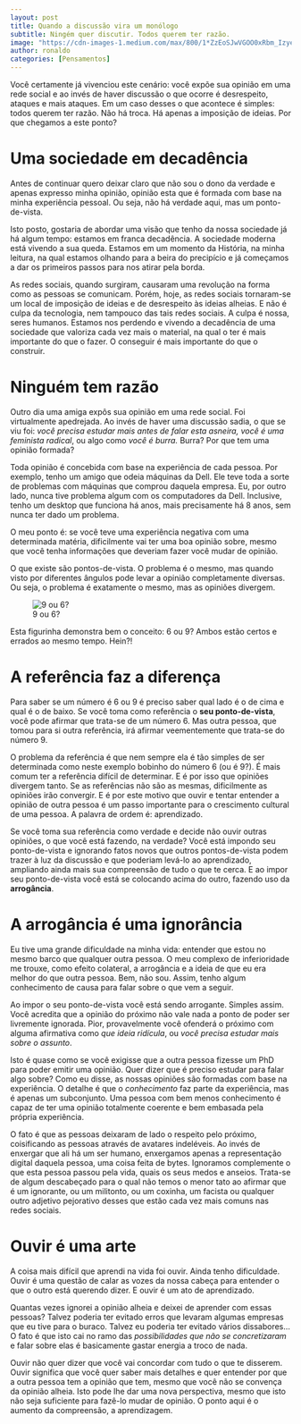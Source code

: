 ```yaml
---
layout: post
title: Quando a discussão vira um monólogo
subtitle: Ningém quer discutir. Todos querem ter razão.
image: "https://cdn-images-1.medium.com/max/800/1*ZzEoSJwVGOO0xRbm_Izyew.jpeg"
author: ronaldo
categories: [Pensamentos]
---
```


Você certamente já vivenciou este cenário: você expõe sua opinião em uma rede
social e ao invés de haver discussão o que ocorre é desrespeito, ataques e mais
ataques. Em um caso desses o que acontece é simples: todos querem ter razão. Não
há troca. Há apenas a imposição de ideias. Por que chegamos a este ponto?

# Uma sociedade em decadência

Antes de continuar quero deixar claro que não sou o dono da verdade e apenas
expresso minha opinião, opinião esta que é formada com base na minha experiência
pessoal. Ou seja, não há verdade aqui, mas um ponto-de-vista.

Isto posto, gostaria de abordar uma visão que tenho da nossa sociedade já há
algum tempo: estamos em franca decadência. A sociedade moderna está vivendo a
sua queda. Estamos em um momento da História, na minha leitura, na qual estamos
olhando para a beira do precipício e já começamos a dar os primeiros passos para
nos atirar pela borda.

As redes sociais, quando surgiram, causaram uma revolução na forma como as
pessoas se comunicam. Porém, hoje, as redes sociais tornaram-se um local de
imposição de ideias e de desrespeito às ideias alheias. E não é culpa da
tecnologia, nem tampouco das tais redes sociais. A culpa é nossa, seres humanos.
Estamos nos perdendo e vivendo a decadência de uma sociedade que valoriza cada
vez mais o material, na qual o ter é mais importante do que o fazer. O conseguir
é mais importante do que o construir.

# Ninguém tem razão

Outro dia uma amiga expôs sua opinião em uma rede social. Foi virtualmente
apedrejada. Ao invés de haver uma discussão sadia, o que se viu foi: *você
precisa estudar mais antes de falar esta asneira, você é uma feminista radical*,
ou algo como *você é burra.* Burra? Por que tem uma opinião formada?

Toda opinião é concebida com base na experiência de cada pessoa. Por exemplo,
tenho um amigo que odeia máquinas da Dell. Ele teve toda a sorte de problemas
com máquinas que comprou daquela empresa. Eu, por outro lado, nunca tive
problema algum com os computadores da Dell. Inclusive, tenho um desktop que
funciona há anos, mais precisamente há 8 anos, sem nunca ter dado um problema.

O meu ponto é: se você teve uma experiência negativa com uma determinada
matéria, dificilmente vai ter uma boa opinião sobre, mesmo que você tenha
informações que deveriam fazer você mudar de opinião.

O que existe são pontos-de-vista. O problema é o mesmo, mas quando visto por
diferentes ângulos pode levar a opinião completamente diversas. Ou seja, o
problema é exatamente o mesmo, mas as opiniões divergem.

<figure>
<img src="https://cdn-images-1.medium.com/max/800/1*LjHp-NtxJDObEwFO9R0MSw.jpeg" alt="9 ou 6?" class="graf-image" /><figcaption>9 ou 6?</figcaption>
</figure>

Esta figurinha demonstra bem o conceito: 6 ou 9? Ambos estão certos e errados ao
mesmo tempo. Hein?!

# A referência faz a diferença

Para saber se um número é 6 ou 9 é preciso saber qual lado é o de cima e qual é
o de baixo. Se você toma como referência o **seu ponto-de-vista**, você pode
afirmar que trata-se de um número 6. Mas outra pessoa, que tomou para si outra
referência, irá afirmar veementemente que trata-se do número 9.

O problema da referência é que nem sempre ela é tão simples de ser determinada
como neste exemplo bobinho do número 6 (ou é 9?). É mais comum ter a referência
difícil de determinar. E é por isso que opiniões divergem tanto. Se as
referências não são as mesmas, dificilmente as opiniões irão convergir. E é por
este motivo que ouvir e tentar entender a opinião de outra pessoa é um passo
importante para o crescimento cultural de uma pessoa. A palavra de ordem é:
aprendizado.

Se você toma sua referência como verdade e decide não ouvir outras opiniões, o
que você está fazendo, na verdade? Você está impondo seu ponto-de-vista e
ignorando fatos novos que outros pontos-de-vista podem trazer à luz da discussão
e que poderiam levá-lo ao aprendizado, ampliando ainda mais sua compreensão de
tudo o que te cerca. E ao impor seu ponto-de-vista você está se colocando acima
do outro, fazendo uso da **arrogância**.

# A arrogância é uma ignorância

Eu tive uma grande dificuldade na minha vida: entender que estou no mesmo barco
que qualquer outra pessoa. O meu complexo de inferioridade me trouxe, como
efeito colateral, a arrogância e a ideia de que eu era melhor do que outra
pessoa. Bem, não sou. Assim, tenho algum conhecimento de causa para falar sobre
o que vem a seguir.

Ao impor o seu ponto-de-vista você está sendo arrogante. Simples assim. Você
acredita que a opinião do próximo não vale nada a ponto de poder ser livremente
ignorada. Pior, provavelmente você ofenderá o próximo com alguma afirmativa como
*que ideia ridícula*, ou *você precisa estudar mais sobre o assunto*.

Isto é quase como se você exigisse que a outra pessoa fizesse um PhD para poder
emitir uma opinião. Quer dizer que é preciso estudar para falar algo sobre? Como
eu disse, as nossas opiniões são formadas com base na experiência. O detalhe é
que o *conhecimento* faz parte da experiência, mas é apenas um subconjunto. Uma
pessoa com bem menos conhecimento é capaz de ter uma opinião totalmente coerente
e bem embasada pela própria experiência.

O fato é que as pessoas deixaram de lado o respeito pelo próximo, coisificando
as pessoas através de avatares indeléveis. Ao invés de enxergar que ali há um
ser humano, enxergamos apenas a representação digital daquela pessoa, uma coisa
feita de bytes. Ignoramos complemente o que esta pessoa passou pela vida, quais
os seus medos e anseios. Trata-se de algum descabeçado para o qual não temos o
menor tato ao afirmar que é um ignorante, ou um militonto, ou um coxinha, um
facista ou qualquer outro adjetivo pejorativo desses que estão cada vez mais
comuns nas redes sociais.

# Ouvir é uma arte

A coisa mais difícil que aprendi na vida foi ouvir. Ainda tenho dificuldade.
Ouvir é uma questão de calar as vozes da nossa cabeça para entender o que o
outro está querendo dizer. E ouvir é um ato de aprendizado.

Quantas vezes ignorei a opinião alheia e deixei de aprender com essas pessoas?
Talvez poderia ter evitado erros que levaram algumas empresas que eu tive para o
buraco. Talvez eu poderia ter evitado vários dissabores… O fato é que isto cai
no ramo das *possibilidades que não se concretizaram* e falar sobre elas é
basicamente gastar energia a troco de nada.

Ouvir não quer dizer que você vai concordar com tudo o que te disserem. Ouvir
significa que você quer saber mais detalhes e quer entender por que a outra
pessoa tem a opinião que tem, mesmo que você não se convença da opinião alheia.
Isto pode lhe dar uma nova perspectiva, mesmo que isto não seja suficiente para
fazê-lo mudar de opinião. O ponto aqui é o aumento da compreensão, a
aprendizagem.
